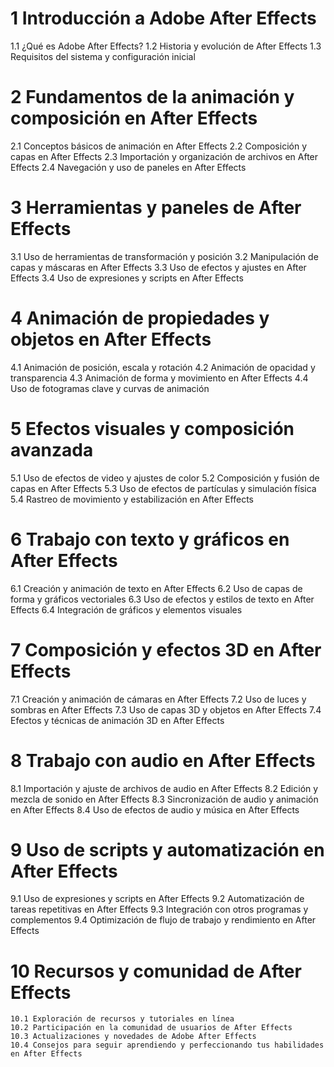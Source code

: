 # 1 Introducción a Adobe After Effects
   1.1 ¿Qué es Adobe After Effects?
   1.2 Historia y evolución de After Effects
   1.3 Requisitos del sistema y configuración inicial

# 2 Fundamentos de la animación y composición en After Effects
   2.1 Conceptos básicos de animación en After Effects
   2.2 Composición y capas en After Effects
   2.3 Importación y organización de archivos en After Effects
   2.4 Navegación y uso de paneles en After Effects

# 3 Herramientas y paneles de After Effects
   3.1 Uso de herramientas de transformación y posición
   3.2 Manipulación de capas y máscaras en After Effects
   3.3 Uso de efectos y ajustes en After Effects
   3.4 Uso de expresiones y scripts en After Effects

# 4 Animación de propiedades y objetos en After Effects
   4.1 Animación de posición, escala y rotación
   4.2 Animación de opacidad y transparencia
   4.3 Animación de forma y movimiento en After Effects
   4.4 Uso de fotogramas clave y curvas de animación

# 5 Efectos visuales y composición avanzada
   5.1 Uso de efectos de video y ajustes de color
   5.2 Composición y fusión de capas en After Effects
   5.3 Uso de efectos de partículas y simulación física
   5.4 Rastreo de movimiento y estabilización en After Effects

# 6 Trabajo con texto y gráficos en After Effects
   6.1 Creación y animación de texto en After Effects
   6.2 Uso de capas de forma y gráficos vectoriales
   6.3 Uso de efectos y estilos de texto en After Effects
   6.4 Integración de gráficos y elementos visuales

# 7 Composición y efectos 3D en After Effects
   7.1 Creación y animación de cámaras en After Effects
   7.2 Uso de luces y sombras en After Effects
   7.3 Uso de capas 3D y objetos en After Effects
   7.4 Efectos y técnicas de animación 3D en After Effects

# 8 Trabajo con audio en After Effects
   8.1 Importación y ajuste de archivos de audio en After Effects
   8.2 Edición y mezcla de sonido en After Effects
   8.3 Sincronización de audio y animación en After Effects
   8.4 Uso de efectos de audio y música en After Effects

# 9 Uso de scripts y automatización en After Effects
   9.1 Uso de expresiones y scripts en After Effects
   9.2 Automatización de tareas repetitivas en After Effects
   9.3 Integración con otros programas y complementos
   9.4 Optimización de flujo de trabajo y rendimiento en After Effects

# 10 Recursos y comunidad de After Effects
    10.1 Exploración de recursos y tutoriales en línea
    10.2 Participación en la comunidad de usuarios de After Effects
    10.3 Actualizaciones y novedades de Adobe After Effects
    10.4 Consejos para seguir aprendiendo y perfeccionando tus habilidades en After Effects
